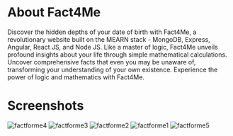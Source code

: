 <h1>About Fact4Me</h1>

Discover the hidden depths of your date of birth with Fact4Me, a revolutionary website built on the MEARN stack - MongoDB, Express, Angular, React JS, and Node JS. Like a master of logic, Fact4Me unveils profound insights about your life through simple mathematical calculations. Uncover comprehensive facts that even you may be unaware of, transforming your understanding of your own existence. Experience the power of logic and mathematics with Fact4Me.

<h1>Screenshots</h1>

![factforme4](https://github.com/anandkprasad/Fact4Me/assets/75035426/38dbf292-2de5-465a-8db0-6821434b7753)
![factforme3](https://github.com/anandkprasad/Fact4Me/assets/75035426/eeea07a2-985b-4d98-b9e9-fb579d3f7f66)
![factforme2](https://github.com/anandkprasad/Fact4Me/assets/75035426/62e8b38d-1ca9-4348-925d-3525c314deba)
![factforme1](https://github.com/anandkprasad/Fact4Me/assets/75035426/248f577d-325f-4d26-b560-55bb5aa9119d)
![factforme5](https://github.com/anandkprasad/Fact4Me/assets/75035426/03163d28-8d3e-4b46-9347-b2435f0cb0f9)
